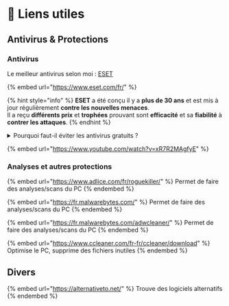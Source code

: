 # 🔗 Liens utiles

## Antivirus & Protections

### Antivirus

Le meilleur antivirus selon moi : [ESET](https://www.eset.com/fr/)

{% embed url="https://www.eset.com/fr/" %}

{% hint style="info" %}
**ESET** a été conçu il y a **plus de 30 ans** et est mis à jour régulièrement **contre les nouvelles menaces**.\
Il a reçu **différents prix** et **trophées** prouvant sont **efficacité** et sa **fiabilité** à **contrer les attaques**.
{% endhint %}

<details>

<summary>Pourquoi faut-il éviter les antivirus gratuits ?</summary>

Si c'est gratuit, c'est toi le produit.

</details>

{% embed url="https://www.youtube.com/watch?v=xR7R2MAgfyE" %}

### Analyses et autres protections

{% embed url="https://www.adlice.com/fr/roguekiller/" %}
Permet de faire des analyses/scans du PC
{% endembed %}

{% embed url="https://fr.malwarebytes.com/" %}
Permet de faire des analyses/scans du PC
{% endembed %}

{% embed url="https://fr.malwarebytes.com/adwcleaner/" %}
Permet de faire des analyses/scans du PC
{% endembed %}

{% embed url="https://www.ccleaner.com/fr-fr/ccleaner/download" %}
Optimise le PC, supprime des fichiers inutiles
{% endembed %}

## Divers

{% embed url="https://alternativeto.net/" %}
Trouve des logiciels alternatifs
{% endembed %}
